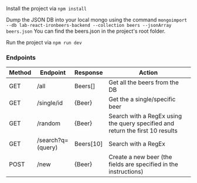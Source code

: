 Install the project via `npm install`

Dump the JSON DB into your local mongo using the command `mongoimport --db lab-react-ironbeers-backend --collection beers --jsonArray beers.json` You can find the beers.json in the project's root folder.

Run the project via `npm run dev`

### Endpoints

|  Method | Endpoint  |  Response | Action  |
|---|---|---|---|
|GET   | /all  | Beers[]  |  	Get all the beers from the DB |
|GET   | /single/id  | {Beer}  | Get the a single/specific beer  |
|GET   |  /random | {Beer}  | Search with a RegEx using the query specified and return the first 10 results  |
|GET   | /search?q=(query)  | Beers[10]   | Search with a RegEx   |
|POST   | /new  | {Beer}   | Create a new beer (the fields are specified in the instructions)  |